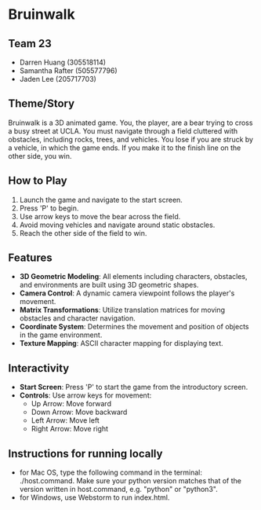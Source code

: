 # Bruinwalk

## Team 23
- Darren Huang (305518114)
- Samantha Rafter (505577796)
- Jaden Lee (205717703)

## Theme/Story
Bruinwalk is a 3D animated game. You, the player, are a bear trying to cross a busy street at UCLA. You must navigate through a field cluttered with obstacles, including rocks, trees, and vehicles. You lose if you are struck by a vehicle, in which the game ends. If you make it to the finish line on the other side, you win.

## How to Play
1. Launch the game and navigate to the start screen.
2. Press 'P' to begin.
3. Use arrow keys to move the bear across the field.
4. Avoid moving vehicles and navigate around static obstacles.
5. Reach the other side of the field to win.

## Features
- **3D Geometric Modeling**: All elements including characters, obstacles, and environments are built using 3D geometric shapes.
- **Camera Control**: A dynamic camera viewpoint follows the player's movement.
- **Matrix Transformations**: Utilize translation matrices for moving obstacles and character navigation.
- **Coordinate System**: Determines the movement and position of objects in the game environment.
- **Texture Mapping**: ASCII character mapping for displaying text.

## Interactivity
- **Start Screen**: Press 'P' to start the game from the introductory screen.
- **Controls**: Use arrow keys for movement:
  - Up Arrow: Move forward
  - Down Arrow: Move backward
  - Left Arrow: Move left
  - Right Arrow: Move right
 
## Instructions for running locally
- for Mac OS, type the following command in the terminal: ./host.command. Make sure your python version matches that of the version written in host.command, e.g. "python" or "python3".
- for Windows, use Webstorm to run index.html. 

